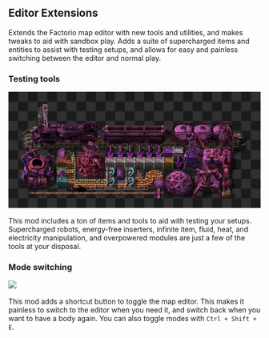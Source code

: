 ## Editor Extensions
Extends the Factorio map editor with new tools and utilities, and makes tweaks to aid with sandbox play. Adds a suite of supercharged items and entities to assist with testing setups, and allows for easy and painless switching between the editor and normal play.

### Testing tools

![](resources/tools-preview.png)

This mod includes a ton of items and tools to aid with testing your setups. Supercharged robots, energy-free inserters, infinite item, fluid, heat, and electricity manipulation, and overpowered modules are just a few of the tools at your disposal.

### Mode switching

![](resources/shortcut-preview)

This mod adds a shortcut button to toggle the map editor. This makes it painless to switch to the editor when you need it, and switch back when you want to have a body again. You can also toggle modes with `Ctrl + Shift + E`.